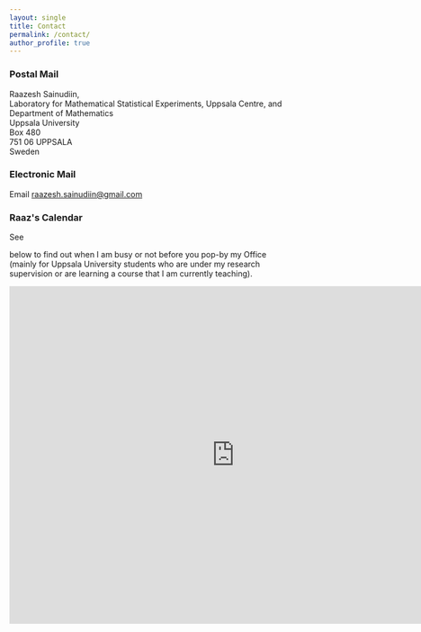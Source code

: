 ```yaml
---
layout: single
title: Contact
permalink: /contact/
author_profile: true
---
```


### Postal Mail

Raazesh Sainudiin,<br>
Laboratory for Mathematical Statistical Experiments, Uppsala Centre, and<br>
Department of Mathematics<br>
Uppsala University<br>
Box 480<br>
751 06 UPPSALA<br>
Sweden


### Electronic Mail

Email <a href="mailto:raazesh.sainudiin@gmail.com">raazesh.sainudiin@gmail.com</a>


### Raaz's Calendar

See 
<!--
<a href="https://calendar.google.com/calendar/embed?src=raazesh.sainudiin%40gmail.com&ctz=Europe%2FStockholm">
-->
below to find out when I am busy or not before you pop-by my Office (mainly for Uppsala University students who are under my research supervision or are learning a course that I am currently teaching).


<iframe src="https://calendar.google.com/calendar/embed?height=600&amp;wkst=1&amp;bgcolor=%23ffffff&amp;ctz=Europe%2FParis&amp;src=cmFhemVzaC5zYWludWRpaW5AZ21haWwuY29t&amp;src=ZW4uc3dlZGlzaCNob2xpZGF5QGdyb3VwLnYuY2FsZW5kYXIuZ29vZ2xlLmNvbQ&amp;src=ZW4udXNhI2hvbGlkYXlAZ3JvdXAudi5jYWxlbmRhci5nb29nbGUuY29t&amp;src=ajk5azc3YTBkMXJxNjJkMTdrZ2xsMDhvZjAxZGU0amlAaW1wb3J0LmNhbGVuZGFyLmdvb2dsZS5jb20&amp;color=%23616161&amp;color=%23B39DDB&amp;color=%23A79B8E&amp;color=%23F09300" style="border-width:0" width="800" height="600" frameborder="0" scrolling="no"></iframe>

<!---
<iframe src="https://calendar.google.com/calendar/embed?height=600&amp;wkst=1&amp;bgcolor=%23ffffff&amp;ctz=Europe%2FParis&amp;src=cmFhemVzaC5zYWludWRpaW5AZ21haWwuY29t&amp;src=ZW4uc3dlZGlzaCNob2xpZGF5QGdyb3VwLnYuY2FsZW5kYXIuZ29vZ2xlLmNvbQ&amp;src=ZW4udXNhI2hvbGlkYXlAZ3JvdXAudi5jYWxlbmRhci5nb29nbGUuY29t&amp;src=NGRvZWdwYmRrNW5uaGRidHVrbGp1aTQ4dDltYmY2dDlAaW1wb3J0LmNhbGVuZGFyLmdvb2dsZS5jb20&amp;src=ajk5azc3YTBkMXJxNjJkMTdrZ2xsMDhvZjAxZGU0amlAaW1wb3J0LmNhbGVuZGFyLmdvb2dsZS5jb20&amp;color=%23616161&amp;color=%23B39DDB&amp;color=%23A79B8E&amp;color=%23EF6C00&amp;color=%23F09300" style="border-width:0" width="800" height="600" frameborder="0" scrolling="no"></iframe>

<iframe src="https://calendar.google.com/calendar/embed?height=600&amp;wkst=1&amp;hl=en_GB&amp;bgcolor=%23FFFFFF&amp;src=raazesh.sainudiin%40gmail.com&amp;color=%232952A3&amp;ctz=Europe%2FStockholm" style="border-width:0" width="800" height="600" frameborder="0" scrolling="no"></iframe>
-->
 
